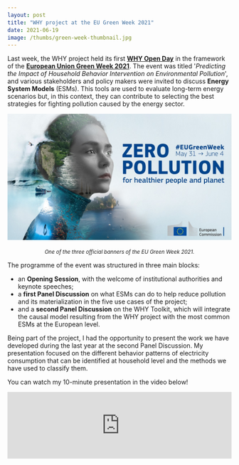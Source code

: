 ```yaml
---
layout: post
title: "WHY project at the EU Green Week 2021"
date: 2021-06-19
image: /thumbs/green-week-thumbnail.jpg
---
```

Last week, the WHY project held its first **[WHY Open Day](https://www.why-h2020.eu/news-events/eu-green-week-2021)** in the framework of the **[European Union Green Week 2021](https://www.eugreenweek.eu/)**. The event was titled '_Predicting the Impact of Household Behavior Intervention on Environmental Pollution_', and various stakeholders and policy makers were invited to discuss **Energy System Models** (ESMs). This tools are used to evaluate long-term energy scenarios but, in this context, they can contribute to selecting the best strategies for fighting pollution caused by the energy sector.

![](/img/green-week-banner.jpg)
*<center><small>One of the three official banners of the EU Green Week 2021.</small></center>*

The programme of the event was structured in three main blocks:

* an **Opening Session**, with the welcome of institutional authorities and keynote speeches;
* a **first Panel Discussion** on what ESMs can do to help reduce pollution and its materialization in the five use cases of the project;
* and a **second Panel Discussion** on the WHY Toolkit, which will integrate the causal model resulting from the WHY project with the most common ESMs at the European level.

Being part of the project, I had the opportunity to present the work we have developed during the last year at the second Panel Discussion. My presentation focused on the different behavior patterns of electricity consumption that can be identified at household level and the methods we have used to classify them.

You can watch my 10-minute presentation in the video below!

<div class="youtube-video-container">
    <iframe 
        width="100%"
        src="https://www.youtube.com/embed/SxMdD9r9y3Q?start=785"
        title="YouTube video player"
        frameborder="0"
        allow="accelerometer; autoplay; clipboard-write; encrypted-media; gyroscope; picture-in-picture"
        allowfullscreen
    ></iframe>
</div>
